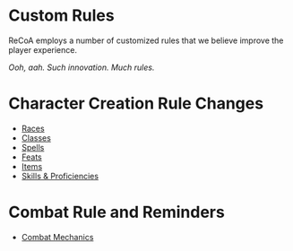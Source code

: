 # Custom Rules
ReCoA employs a number of customized rules that we believe improve the player experience. 

*Ooh, aah. Such innovation. Much rules.*

# Character Creation Rule Changes 

* [Races](races.md)
* [Classes](classes.md)
* [Spells](spells.md)
* [Feats](feats.md)
* [Items](items.md)
* [Skills & Proficiencies](skills_proficiencies.md)

# Combat Rule and Reminders

* [Combat Mechanics](combat.md)
